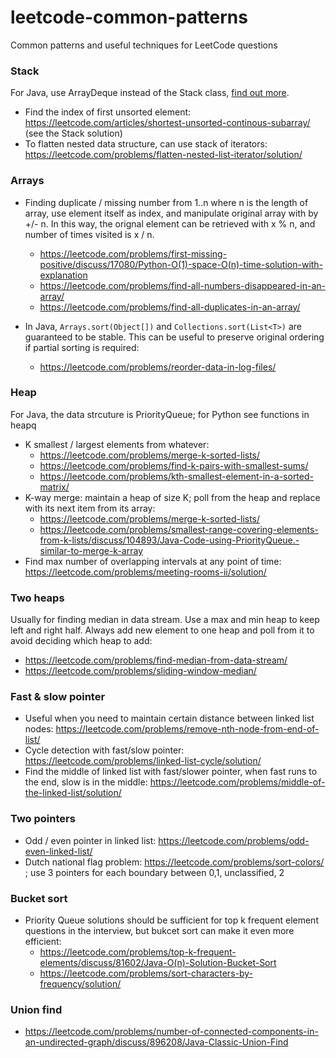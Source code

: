 # leetcode-common-patterns
Common patterns and useful techniques for LeetCode questions

### Stack
For Java, use ArrayDeque instead of the Stack class, [find out more](https://stackoverflow.com/a/12524949/2408445). 
* Find the index of first unsorted element: https://leetcode.com/articles/shortest-unsorted-continous-subarray/ (see the Stack solution)
* To flatten nested data structure, can use stack of iterators: https://leetcode.com/problems/flatten-nested-list-iterator/solution/


### Arrays
* Finding duplicate / missing number from 1..n where n is the length of array, use element itself as index, and manipulate original array with by +/- n. In this way, the orignal element can be retrieved with x % n, and number of times visited is x / n. 
  * https://leetcode.com/problems/first-missing-positive/discuss/17080/Python-O(1)-space-O(n)-time-solution-with-explanation
  * https://leetcode.com/problems/find-all-numbers-disappeared-in-an-array/
  * https://leetcode.com/problems/find-all-duplicates-in-an-array/

* In Java, `Arrays.sort(Object[])` and `Collections.sort(List<T>)` are guaranteed to be stable. This can be useful to preserve original ordering if partial sorting is required: 
  * https://leetcode.com/problems/reorder-data-in-log-files/

### Heap
For Java, the data strcuture is PriorityQueue; for Python see functions in heapq
* K smallest / largest elements from whatever: 
  * https://leetcode.com/problems/merge-k-sorted-lists/
  * https://leetcode.com/problems/find-k-pairs-with-smallest-sums/
  * https://leetcode.com/problems/kth-smallest-element-in-a-sorted-matrix/
* K-way merge: maintain a heap of size K; poll from the heap and replace with its next item from its array:
  * https://leetcode.com/problems/merge-k-sorted-lists/
  * https://leetcode.com/problems/smallest-range-covering-elements-from-k-lists/discuss/104893/Java-Code-using-PriorityQueue.-similar-to-merge-k-array
* Find max number of overlapping intervals at any point of time: https://leetcode.com/problems/meeting-rooms-ii/solution/

### Two heaps
Usually for finding median in data stream. Use a max and min heap to keep left and right half. Always add new element to one heap and poll from it to avoid deciding which heap to add:
* https://leetcode.com/problems/find-median-from-data-stream/
* https://leetcode.com/problems/sliding-window-median/


### Fast & slow pointer
* Useful when you need to maintain certain distance between linked list nodes: https://leetcode.com/problems/remove-nth-node-from-end-of-list/
* Cycle detection with fast/slow pointer: https://leetcode.com/problems/linked-list-cycle/solution/
* Find the middle of linked list with fast/slower pointer, when fast runs to the end, slow is in the middle: https://leetcode.com/problems/middle-of-the-linked-list/solution/

### Two pointers
* Odd / even pointer in linked list: https://leetcode.com/problems/odd-even-linked-list/
* Dutch national flag problem: https://leetcode.com/problems/sort-colors/ ; use 3 pointers for each boundary between 0,1, unclassified, 2

### Bucket sort
* Priority Queue solutions should be sufficient for top k frequent element questions in the interview, but bukcet sort can make it even more efficient:
  * https://leetcode.com/problems/top-k-frequent-elements/discuss/81602/Java-O(n)-Solution-Bucket-Sort
  * https://leetcode.com/problems/sort-characters-by-frequency/solution/
  
### Union find
* https://leetcode.com/problems/number-of-connected-components-in-an-undirected-graph/discuss/896208/Java-Classic-Union-Find
